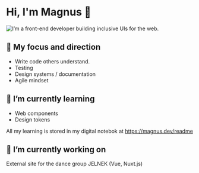 # Hi, I'm Magnus 👋

![I’m a front-end developer building inclusive UIs for the web.](https://github.com/mfredlundh/mfredlundh/blob/master/cover-image.png?raw=true)

## 🧭 My focus and direction
- Write code others understand.
- Testing
- Design systems / documentation
- Agile mindset

## 🌱 I’m currently learning
- Web components
- Design tokens

All my learning is stored in my digital notebok at https://magnus.dev/readme

## 🔭 I’m currently working on
External site for the dance group JELNEK (Vue, Nuxt.js)

<!--
**mfredlundh/mfredlundh** is a ✨ _special_ ✨ repository because its `README.md` (this file) appears on your GitHub profile.

Here are some ideas to get you started:

- 🔭 I’m currently working on ...
- 🌱 I’m currently learning ...
- 👯 I’m looking to collaborate on ...
- 🤔 I’m looking for help with ...
- 💬 Ask me about ...
- 📫 How to reach me: ...
- 😄 Pronouns: ...
- ⚡ Fun fact: ...
-->
